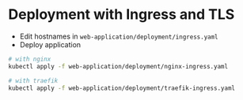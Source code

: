 # Deployment with Ingress and TLS

* Edit hostnames in `web-application/deployment/ingress.yaml`
* Deploy application

```sh
# with nginx
kubectl apply -f web-application/deployment/nginx-ingress.yaml

# with traefik
kubectl apply -f web-application/deployment/traefik-ingress.yaml
```

